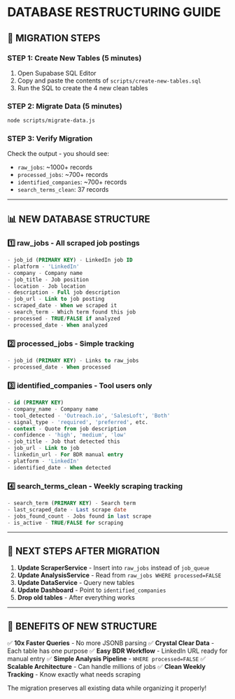# DATABASE RESTRUCTURING GUIDE

## 🚀 MIGRATION STEPS

### STEP 1: Create New Tables (5 minutes)
1. Open Supabase SQL Editor
2. Copy and paste the contents of `scripts/create-new-tables.sql`
3. Run the SQL to create the 4 new clean tables

### STEP 2: Migrate Data (5 minutes)
```bash
node scripts/migrate-data.js
```

### STEP 3: Verify Migration
Check the output - you should see:
- `raw_jobs`: ~1000+ records
- `processed_jobs`: ~700+ records  
- `identified_companies`: ~700+ records
- `search_terms_clean`: 37 records

---

## 📊 NEW DATABASE STRUCTURE

### 1️⃣ **raw_jobs** - All scraped job postings
```sql
- job_id (PRIMARY KEY) - LinkedIn job ID
- platform - 'LinkedIn'
- company - Company name
- job_title - Job position
- location - Job location
- description - Full job description
- job_url - Link to job posting
- scraped_date - When we scraped it
- search_term - Which term found this job
- processed - TRUE/FALSE if analyzed
- processed_date - When analyzed
```

### 2️⃣ **processed_jobs** - Simple tracking
```sql
- job_id (PRIMARY KEY) - Links to raw_jobs
- processed_date - When processed
```

### 3️⃣ **identified_companies** - Tool users only
```sql
- id (PRIMARY KEY)
- company_name - Company name
- tool_detected - 'Outreach.io', 'SalesLoft', 'Both'
- signal_type - 'required', 'preferred', etc.
- context - Quote from job description
- confidence - 'high', 'medium', 'low'
- job_title - Job that detected this
- job_url - Link to job
- linkedin_url - For BDR manual entry
- platform - 'LinkedIn'
- identified_date - When detected
```

### 4️⃣ **search_terms_clean** - Weekly scraping tracking
```sql
- search_term (PRIMARY KEY) - Search term
- last_scraped_date - Last scrape date
- jobs_found_count - Jobs found in last scrape
- is_active - TRUE/FALSE for scraping
```

---

## 🔧 NEXT STEPS AFTER MIGRATION

1. **Update ScraperService** - Insert into `raw_jobs` instead of `job_queue`
2. **Update AnalysisService** - Read from `raw_jobs WHERE processed=FALSE`
3. **Update DataService** - Query new tables
4. **Update Dashboard** - Point to `identified_companies`
5. **Drop old tables** - After everything works

---

## 🎯 BENEFITS OF NEW STRUCTURE

✅ **10x Faster Queries** - No more JSONB parsing
✅ **Crystal Clear Data** - Each table has one purpose
✅ **Easy BDR Workflow** - LinkedIn URL ready for manual entry
✅ **Simple Analysis Pipeline** - `WHERE processed=FALSE`
✅ **Scalable Architecture** - Can handle millions of jobs
✅ **Clean Weekly Tracking** - Know exactly what needs scraping

The migration preserves all existing data while organizing it properly!